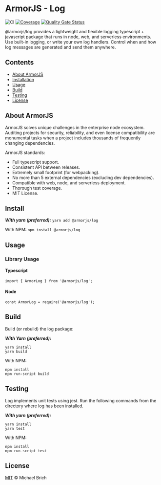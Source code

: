 # ArmorJS - Log

![CI](https://github.com/armorjs/log/workflows/CI/badge.svg?branch=master) [![Coverage](https://sonarcloud.io/api/project_badges/measure?project=armorjs_log&metric=coverage)](https://sonarcloud.io/dashboard?id=armorjs_log) [![Quality Gate Status](https://sonarcloud.io/api/project_badges/measure?project=armorjs_log&metric=alert_status)](https://sonarcloud.io/dashboard?id=armorjs_log)

@armorjs/log provides a lightweight and flexible logging typescript + javascript package that runs in node, web, and serverless environments. Use built-in logging, or write your own log handlers. Control when and how log messages are generated and send them anywhere.


## Contents
- [About ArmorJS](#about-armorjs)
- [Installation](#Installation)
- [Usage](#usage)
- [Build](#build)
- [Testing](#testing)
- [License](#license)

## About ArmorJS
ArmorJS solves unique challenges in the enterprise node ecosystem. Auditing projects for security, reliability, and even license compatibility are monumental tasks when a project includes thousands of frequently changing dependencies.

ArmorJS standards:
* Full typescript support.
* Consistent API between releases.
* Extremely small footprint (for webpacking).
* No more than 5 external dependencies (excluding dev dependencies).
* Compatible with web, node, and serverless deployment.
* Thorough test coverage.
* MIT License.

## Install

***With yarn (preferred):***
```yarn add @armorjs/log```

With NPM:
```npm install @armorjs/log```

## Usage

### Library Usage

#### Typescript
```
import { ArmorLog } from '@armorjs/log';
```

#### Node
```
const ArmorLog = require('@armorjs/log');
```

## Build
Build (or rebuild) the log package:

***With Yarn (preferred):***
```
yarn install
yarn build
```

With NPM:
```
npm install
npm run-script build
```

## Testing

Log implements unit tests using jest. Run the following commands from the directory where log has been installed.

***With yarn (preferred):***
```
yarn install
yarn test
```

With NPM:
```
npm install
npm run-script test
```

## License
[MIT](LICENSE) &copy; Michael Brich